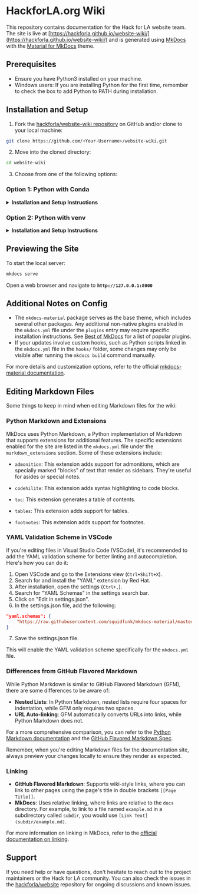 
# HackforLA.org Wiki

This repository contains documentation for the Hack for LA website team. The site is live at [https://hackforla.github.io/website-wiki/](https://hackforla.github.io/website-wiki/) and is generated using [MkDocs](https://www.mkdocs.org/) with the [Material for MkDocs](https://squidfunk.github.io/mkdocs-material/) theme.

## Prerequisites

- Ensure you have Python3 installed on your machine.
- Windows users: If you are installing Python for the first time, remember to check the box to add Python to PATH during installation.

## Installation and Setup

1. Fork the [hackforla/website-wiki repository](https://github.com/hackforla/website-wiki) on GitHub and/or clone to your local machine:

```bash
git clone https://github.com/<Your-Username>/website-wiki.git
```

2. Move into the cloned directory:

```bash
cd website-wiki
```

3. Choose from one of the following options:

### Option 1: Python with Conda

<details>
<summary><strong>Installation and Setup Instructions</strong></summary>

- Install Conda:
  - macOS: Use [Homebrew](https://brew.sh/) to install Miniconda:
    ```bash
    brew install --cask miniconda
    ```

  - Windows/Linux: Download and install Miniconda from the official website: [Miniconda](https://docs.conda.io/en/latest/miniconda.html).

- Create and Activate a Conda Environment:
  1. Create a new Conda environment:
    ```bash
    conda create --name mkdocs python=3  # You can replace 'mkdocs' with your preferred environment name, and specify python=3.X for a specific Python version.
    ```
  2. Activate the environment:
    ```bash
    conda activate mkdocs
    ```
  3. Install the necessary packages:
    ```bash
    pip install mkdocs mkdocs-material mkdocs-awesome-pages-plugin
    ```
  4. Deactivate the environment when done:
    ```bash
    conda deactivate
    ```
</details>

### Option 2: Python with venv

<details>
<summary><strong>Installation and Setup Instructions</strong></summary>

- Set up a new Python virtual environment:
  ```bash
  python -m venv venv  # 'venv' can be replaced with your custom environment name
  ```

- Activate the environment:
  - macOS/Linux:
    ```bash
    source venv/bin/activate
    ```
  - Windows:
    ```bash
    .\website-wiki-venv\Scripts\activate
    ```

- Install the required packages using pip:
  ```bash
  pip install mkdocs mkdocs-material mkdocs-awesome-pages-plugin
  ```
</details>

## Previewing the Site

To start the local server:

```bash
mkdocs serve
```

Open a web browser and navigate to **`http://127.0.0.1:8000`**


## Additional Notes on Config

- The `mkdocs-material` package serves as the base theme, which includes several other packages. Any additional non-native plugins enabled in the `mkdocs.yml` file under the `plugins` entry may require specific installation instructions. See [Best of MkDocs](https://github.com/pawamoy/best-of-mkdocs) for a list of popular plugins.
- If your updates involve custom hooks, such as Python scripts linked in the `mkdocs.yml` file in the `hooks/` folder, some changes may only be visible after running the `mkdocs build` command manually.

For more details and customization options, refer to the official [mkdocs-material documentation](https://squidfunk.github.io/mkdocs-material/).


## Editing Markdown Files

 Some things to keep in mind when editing Markdown files for the wiki:


### Python Markdown and Extensions

MkDocs uses Python Markdown, a Python implementation of Markdown that supports extensions for additional features. The specific extensions enabled for the site are listed in the `mkdocs.yml` file under the `markdown_extensions` section. Some of these extensions include:

- `admonition`: This extension adds support for admonitions, which are specially marked "blocks" of text that render as sidebars. They're useful for asides or special notes.

- `codehilite`: This extension adds syntax highlighting to code blocks.

- `toc`: This extension generates a table of contents.

- `tables`: This extension adds support for tables.

- `footnotes`: This extension adds support for footnotes.


### YAML Validation Scheme in VSCode

If you're editing files in Visual Studio Code (VSCode), it's recommended to add the YAML validation scheme for better linting and autocompletion. Here's how you can do it:

1. Open VSCode and go to the Extensions view (`Ctrl+Shift+X`).
2. Search for and install the "YAML" extension by Red Hat.
3. After installation, open the settings (`Ctrl+,`).
4. Search for "YAML Schemas" in the settings search bar.
5. Click on "Edit in settings.json".
6. In the settings.json file, add the following:

```json
"yaml.schemas": {
    "https://raw.githubusercontent.com/squidfunk/mkdocs-material/master/schema.json": "mkdocs.yml"
}
```

7. Save the settings.json file.

This will enable the YAML validation scheme specifically for the `mkdocs.yml` file.


### Differences from GitHub Flavored Markdown

While Python Markdown is similar to GitHub Flavored Markdown (GFM), there are some differences to be aware of:

- **Nested Lists**: In Python Markdown, nested lists require four spaces for indentation, while GFM only requires two spaces.
- **URL Auto-linking**: GFM automatically converts URLs into links, while Python Markdown does not.

For a more comprehensive comparison, you can refer to the [Python Markdown documentation](https://python-markdown.github.io/) and the [GitHub Flavored Markdown Spec](https://github.github.com/gfm/).

Remember, when you're editing Markdown files for the documentation site, always preview your changes locally to ensure they render as expected.


### Linking

- **GitHub Flavored Markdown**: Supports wiki-style links, where you can link to other pages using the page's title in double brackets `[[Page Title]]`.
- **MkDocs**: Uses relative linking, where links are relative to the `docs` directory. For example, to link to a file named `example.md` in a subdirectory called `subdir`, you would use `[Link Text](subdir/example.md)`.

For more information on linking in MkDocs, refer to the [official documentation on linking](https://www.mkdocs.org/user-guide/writing-your-docs/#linking-to-pages).


## Support

If you need help or have questions, don't hesitate to reach out to the project maintainers or the Hack for LA community. You can also check the issues in the [hackforla/website](https://github.com/hackforla/website) repository for ongoing discussions and known issues.
